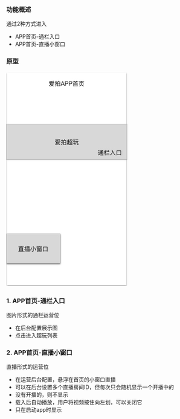 ### 功能概述
通过2种方式进入

* APP首页-通栏入口
* APP首页-直播小窗口

### 原型
![](img/功能入口-用户.jpg)

### 1. APP首页-通栏入口
图片形式的通栏运营位

* 在后台配置展示图
* 点击进入超玩列表

### 2. APP首页-直播小窗口
直播形式的运营位

* 在运营后台配置，悬浮在首页的小窗口直播
* 可以在后台设置多个直播房间ID，但每次只会随机显示一个开播中的
* 没有开播的，则不显示
* 载入后自动播放，用户将视频按住向左划，可以关闭它
* 只在启动app时显示
